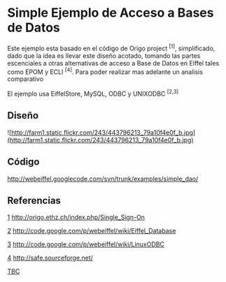 # Simple Ejemplo de Acceso a Bases de Datos #

Este ejemplo esta basado en el código de Origo project <sup>[1]</sup>, simplificado, dado que
la idea es llevar este diseño acotado, tomando las partes escenciales a otras alternativas de acceso a Base de Datos en Eiffel tales como EPOM y ECLI <sup>[4]</sup>. Para poder realizar
mas adelante un analisis comparativo

El ejemplo usa EiffelStore, MySQL, ODBC y UNIXODBC <sup>[2,3]</sup>

## Diseño ##

![http://farm1.static.flickr.com/243/443796213_79a10f4e0f_b.jpg](http://farm1.static.flickr.com/243/443796213_79a10f4e0f_b.jpg)


## Código ##
http://webeiffel.googlecode.com/svn/trunk/examples/simple_dao/


## Referencias ##
[1](1.md) http://origo.ethz.ch/index.php/Single_Sign-On

[2](2.md) http://code.google.com/p/webeiffel/wiki/Eiffel_Database

[3](3.md) http://code.google.com/p/webeiffel/wiki/LinuxODBC

[4](4.md) http://safe.sourceforge.net/

[TBC](TBC.md)